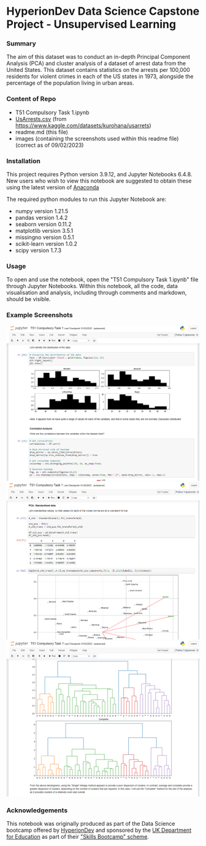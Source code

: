 # HyperionDev Data Science Capstone Project - Unsupervised Learning

### Summary
The aim of this dataset was to conduct an in-depth Principal Component Analysis (PCA) and cluster analysis of a dataset of arrest data from the United States. This dataset contains statistics on the arrests per 100,000 residents for violent crimes in each of the US states in 1973, alongside the percentage of the population living in urban areas. 

### Content of Repo
* T51 Compulsory Task 1.ipynb
* [UsArrests.csv](https://www.kaggle.com/datasets/kurohana/usarrets) (from https://www.kaggle.com/datasets/kurohana/usarrets)
* readme.md (this file)
* images (containing the screenshots used within this readme file)
(correct as of 09/02/2023)

### Installation
This project requires Python version 3.9.12, and Jupyter Notebooks 6.4.8. New users who wish to view this notebook are suggested to obtain these using the latest version of [Anaconda](https://www.anaconda.com/)

The required python modules to run this Jupyter Notebook are:
* numpy version 1.21.5
* pandas version 1.4.2
* seaborn version 0.11.2
* matplotlib version 3.5.1
* missingno version 0.5.1
* scikit-learn version 1.0.2
* scipy version 1.7.3

### Usage
To open and use the notebook, open the "T51 Compulsory Task 1.ipynb" file through Jupyter Notebooks. Within this notebook, all the code, data visualisation and analysis, including through comments and markdown, should be visible.

### Example Screenshots
![Example of the notebook: histograms outlining distribution of variables, and code used for correlation analysis](/images/T51_1.png)
![Example of the notebook: code used to standardise dataset, and a PCA biplot of the standardised data](/images/T51_2.png)
![Example of the notebook: dendograms and associated interpretation showing the relative similarity of datapoints to one another](/images/T51_3.png)

### Acknowledgements
This notebook was originally produced as part of the Data Science bootcamp offered by [HyperionDev](https://www.hyperiondev.com/) and sponsored by the [UK Department for Education](https://www.gov.uk/government/organisations/department-for-education) as part of their ["Skills Bootcamp" scheme](https://www.gov.uk/guidance/find-a-skills-bootcamp). 